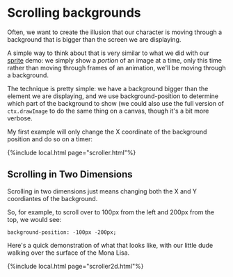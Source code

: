 # Scrolling backgrounds

Often, we want to create the illusion that our character is moving through a background that is bigger than the screen we are displaying. 

A simple way to think about that is very similar to what we did with our [sprite](sprites.md) demo: we simply show a *portion* of an image at a time, only this time rather than moving through frames of an animation, we'll be moving through a background.

The technique is pretty simple: we have a background bigger than the element we are displaying, and we use background-position to determine which part of the background to show (we could also use the full version of `ctx.drawImage` to do the same thing on a canvas, though it's a bit more
verbose.

My first example will only change the X coordinate of the background position and do so on a timer:

{%include local.html page="scroller.html"%}

## Scrolling in Two Dimensions

Scrolling in two dimensions just means changing both the X and Y coordiantes of the background.

So, for example, to scroll over to 100px from the left and 200px from the top, we would see:

`background-position: -100px -200px;`

Here's a quick demonstration of what that looks like, with our little dude walking over the surface of the Mona Lisa.

{%include local.html page="scroller2d.html"%}


